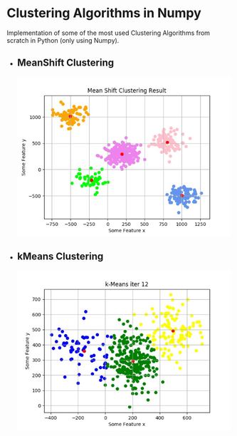 # Clustering Algorithms in Numpy

Implementation of some of the most used Clustering Algorithms from scratch in Python (only using Numpy).

* ## MeanShift Clustering
  ![](MeanShift/results/3*meanShift_result.jpg)

* ## kMeans Clustering
  ![](kMeans/results/iter12.jpg)

